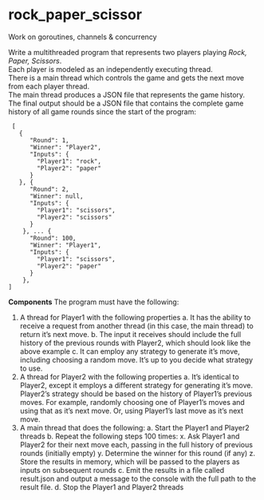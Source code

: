 # rock_paper_scissor
Work on goroutines, channels &amp; concurrency

Write a multithreaded program that represents two players playing _Rock, Paper, Scissors_.  
Each player is modeled as an independently executing thread.  
There is a main thread which controls the game and gets the next move from each player thread.  
The main thread produces a JSON file that represents the game history.  
The final output should be a JSON file that contains the complete game history of all game rounds since the start of the program:

```
 [
   {
      "Round": 1,
      "Winner": "Player2",
      "Inputs": {
        "Player1": "rock",
        "Player2": "paper"
      }
   }, {
      "Round": 2,
      "Winner": null,
      "Inputs": {
        "Player1": "scissors",
        "Player2": "scissors"
      }
    }, ... {
      "Round": 100,
      "Winner": "Player1",
      "Inputs": {
        "Player1": "scissors",
        "Player2": "paper"
      }
    }, 
]
```

**Components**
The program must have the following:  
1. A thread for Player1 with the following properties
  a. It has the ability to receive a request from another thread (in this case, the main thread) to return it’s next move.
  b. The input it receives should include the full history of the previous rounds with Player2, which should look like the above example 
  c. It can employ any strategy to generate it’s move, including choosing a random move. It’s up to you decide what strategy to use.
2. A thread for Player2 with the following properties
  a. It’s identical to Player2, except it employs a different strategy for generating it’s move. Player2’s strategy should be based on the history of Player1’s previous moves. For example, randomly choosing one of Player1’s moves and using that as it’s next move. Or, using Player1’s last move as it’s next move.
3. A main thread that does the following:
  a. Start the Player1 and Player2 threads 
  b. Repeat the following steps 100 times:
    x. Ask Player1 and Player2 for their next move each, passing in the full history of previous rounds (initially empty) 
    y. Determine the winner for this round (if any)
    z. Store the results in memory, which will be passed to the players as inputs on subsequent rounds
  c. Emit the results in a file called result.json and output a message to the console with the full path to the result file. 
  d. Stop the Player1 and Player2 threads
